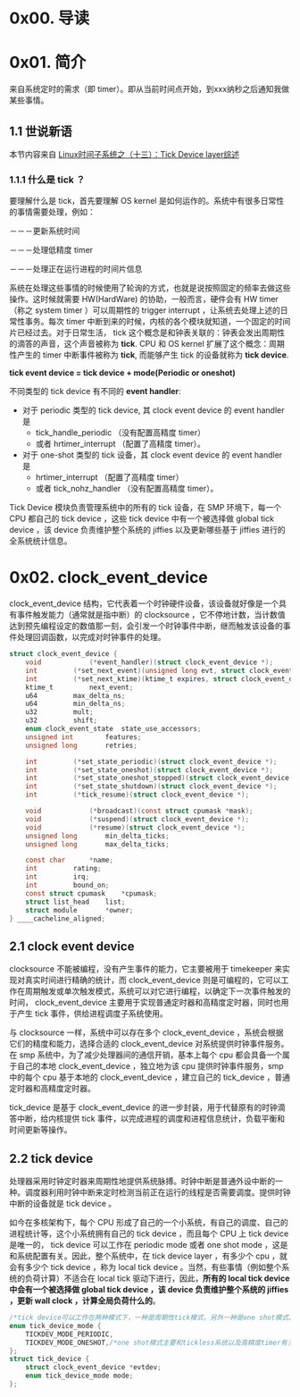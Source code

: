# 0x00. 导读

# 0x01. 简介

来自系统定时的需求（即 timer）。即从当前时间点开始，到xxx纳秒之后通知我做某些事情。

## 1.1 世说新语

本节内容来自 [Linux时间子系统之（十三）：Tick Device layer综述](http://www.wowotech.net/timer_subsystem/tick-device-layer.html)

### 1.1.1 什么是 tick ？  

要理解什么是 tick，首先要理解 OS kernel 是如何运作的。系统中有很多日常性的事情需要处理，例如：

－－－更新系统时间

－－－处理低精度 timer

－－－处理正在运行进程的时间片信息

系统在处理这些事情的时候使用了轮询的方式，也就是说按照固定的频率去做这些操作。这时候就需要 HW(HardWare) 的协助，一般而言，硬件会有 HW timer（称之 system timer ）可以周期性的 trigger interrupt ，让系统去处理上述的日常性事务。每次 timer 中断到来的时候，内核的各个模块就知道，一个固定的时间片已经过去。对于日常生活， tick 这个概念是和钟表关联的：钟表会发出周期性的滴答的声音，这个声音被称为 **tick**. CPU 和 OS kernel 扩展了这个概念：周期性产生的 timer 中断事件被称为 **tick**, 而能够产生 tick 的设备就称为 **tick device**.

**tick event device = tick device + mode(Periodic or oneshot)**

不同类型的 tick device 有不同的 **event handler**:
- 对于 periodic 类型的 tick device, 其 clock event device 的 event handler 是
    - tick_handle_periodic （没有配置高精度 timer）
    - 或者 hrtimer_interrupt （配置了高精度 timer）。
- 对于 one-shot 类型的 tick 设备，其 clock event device 的 event handler 是
    - hrtimer_interrupt （配置了高精度 timer）
    - 或者 tick_nohz_handler （没有配置高精度 timer）。

Tick Device 模块负责管理系统中的所有的 tick 设备，在 SMP 环境下，每一个 CPU 都自己的 tick device ，这些 tick device 中有一个被选择做 global tick device ，该 device 负责维护整个系统的 jiffies 以及更新哪些基于 jiffies 进行的全系统统计信息。

# 0x02. clock_event_device

clock_event_device 结构，它代表着一个时钟硬件设备，该设备就好像是一个具有事件触发能力（通常就是指中断）的 clocksource ，它不停地计数，当计数值达到预先编程设定的数值那一刻，会引发一个时钟事件中断，继而触发该设备的事件处理回调函数，以完成对时钟事件的处理。

```c
struct clock_event_device {
    void            (*event_handler)(struct clock_event_device *);                  // 回调函数指针
    int         (*set_next_event)(unsigned long evt, struct clock_event_device *);  // 设置下一次时间触发时间的函数指针，参数类型为差值
    int         (*set_next_ktime)(ktime_t expires, struct clock_event_device *);    // 设置下一次时间触发时间的函数指针，参数类型为 ktime
    ktime_t         next_event;
    u64         max_delta_ns;                                                       // 可设置的最大时间差
    u64         min_delta_ns;                                                       // 可设置的最小时间差
    u32         mult;                                                               // 用于 cycle 和 ns 的转换
    u32         shift;
    enum clock_event_state  state_use_accessors;
    unsigned int        features;
    unsigned long       retries;

    int         (*set_state_periodic)(struct clock_event_device *);
    int         (*set_state_oneshot)(struct clock_event_device *);
    int         (*set_state_oneshot_stopped)(struct clock_event_device *);
    int         (*set_state_shutdown)(struct clock_event_device *);
    int         (*tick_resume)(struct clock_event_device *);

    void            (*broadcast)(const struct cpumask *mask);
    void            (*suspend)(struct clock_event_device *);
    void            (*resume)(struct clock_event_device *);
    unsigned long       min_delta_ticks;
    unsigned long       max_delta_ticks;

    const char      *name;
    int         rating;                                                             // 优先级
    int         irq;
    int         bound_on;
    const struct cpumask    *cpumask;
    struct list_head    list;                                                       // 用来加入到 clockevent_devices 链表
    struct module       *owner;
} ____cacheline_aligned;
```

## 2.1 clock event device

clocksource 不能被编程，没有产生事件的能力，它主要被用于 timekeeper 来实现对真实时间进行精确的统计，而 clock_event_device 则是可编程的，它可以工作在周期触发或单次触发模式，系统可以对它进行编程，以确定下一次事件触发的时间， clock_event_device 主要用于实现普通定时器和高精度定时器，同时也用于产生 tick 事件，供给进程调度子系统使用。

与 clocksource 一样，系统中可以存在多个 clock_event_device ，系统会根据它们的精度和能力，选择合适的 clock_event_device 对系统提供时钟事件服务。在 smp 系统中，为了减少处理器间的通信开销，基本上每个 cpu 都会具备一个属于自己的本地 clock_event_device ，独立地为该 cpu 提供时钟事件服务，smp 中的每个 cpu 基于本地的 clock_event_device ，建立自己的 tick_device ，普通定时器和高精度定时器。

tick_device 是基于 clock_event_device 的进一步封装，用于代替原有的时钟滴答中断，给内核提供 tick 事件，以完成进程的调度和进程信息统计，负载平衡和时间更新等操作。

## 2.2 tick device

处理器采用时钟定时器来周期性地提供系统脉搏。时钟中断是普通外设中断的一种。调度器利用时钟中断来定时检测当前正在运行的线程是否需要调度。提供时钟中断的设备就是 tick device 。

如今在多核架构下，每个 CPU 形成了自己的一个小系统，有自己的调度、自己的进程统计等，这个小系统拥有自己的 tick device ，而且每个 CPU 上 tick device 是唯一的， tick device 可以工作在 periodic mode 或者 one shot mode ，这是和系统配置有关。因此，整个系统中，在 tick device layer ，有多少个 cpu ，就会有多少个 tick device ，称为 local tick device 。当然，有些事情（例如整个系统的负荷计算）不适合在 local tick 驱动下进行，因此，**所有的 local tick device 中会有一个被选择做 global tick device ，该 device 负责维护整个系统的 jiffies ，更新 wall clock ，计算全局负荷什么的**。

```c
/*tick device可以工作在两种模式下，一种是周期性tick模式，另外一种是one shot模式。*/
enum tick_device_mode {
	TICKDEV_MODE_PERIODIC,
	TICKDEV_MODE_ONESHOT,/*one shot模式主要和tickless系统以及高精度timer有关*/
};
struct tick_device {
	struct clock_event_device *evtdev;
	enum tick_device_mode mode;
};

```